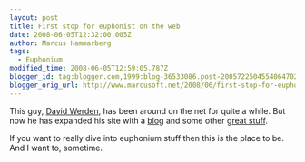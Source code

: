 ```yaml
---
layout: post
title: First stop for euphonist on the web
date: 2008-06-05T12:32:00.005Z
author: Marcus Hammarberg
tags:
  - Euphonium
modified_time: 2008-06-05T12:59:05.787Z
blogger_id: tag:blogger.com,1999:blog-36533086.post-2005722504554064702
blogger_orig_url: http://www.marcusoft.net/2008/06/first-stop-for-euphonist-on-web.html
---
```



This guy, [David Werden](http://www.dwerden.com/), has been around
on the net for quite a while. But now he has expanded his site with a
[blog](http://www.dwerden.com/blog3/) and some other [great
stuff](http://www.dwerden.com/music-videos/euphonium-music-videos.cfm).

If you want to really dive into euphonium stuff then this is the place
to be. And I want to, sometime.
